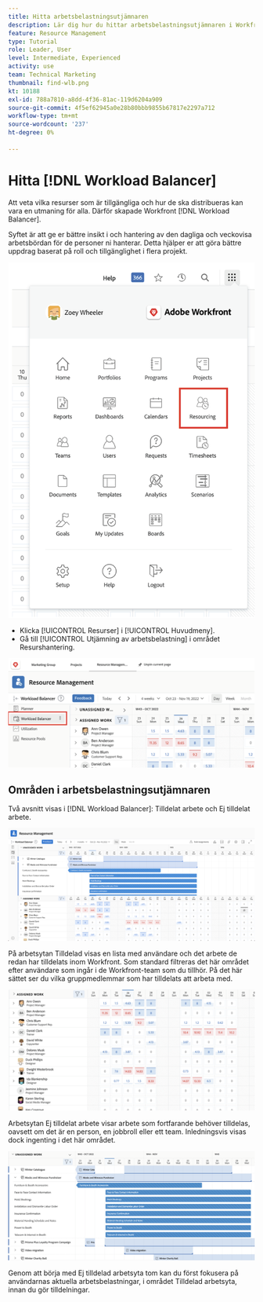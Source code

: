 ```yaml
---
title: Hitta arbetsbelastningsutjämnaren
description: Lär dig hur du hittar arbetsbelastningsutjämnaren i Workfront och bekanta dig med några av de tillgängliga områdena.
feature: Resource Management
type: Tutorial
role: Leader, User
level: Intermediate, Experienced
activity: use
team: Technical Marketing
thumbnail: find-wlb.png
kt: 10188
exl-id: 788a7810-a8dd-4f36-81ac-119d6204a909
source-git-commit: 4f5ef62945a0e28b80bbb9855b67817e2297a712
workflow-type: tm+mt
source-wordcount: '237'
ht-degree: 0%

---
```


# Hitta [!DNL Workload Balancer]

Att veta vilka resurser som är tillgängliga och hur de ska distribueras kan vara en utmaning för alla. Därför skapade Workfront [!DNL Workload Balancer].

Syftet är att ge er bättre insikt i och hantering av den dagliga och veckovisa arbetsbördan för de personer ni hanterar. Detta hjälper er att göra bättre uppdrag baserat på roll och tillgänglighet i flera projekt.

![alternativ på huvudmenyn](assets/Find_01.png)

* Klicka [!UICONTROL Resurser] i [!UICONTROL Huvudmeny].
* Gå till [!UICONTROL Utjämning av arbetsbelastning] i området Resurshantering.

![arbetsbelastningsutjämningssektion](assets/Find_02.png)

## Områden i arbetsbelastningsutjämnaren

Två avsnitt visas i [!DNL Workload Balancer]: Tilldelat arbete och Ej tilldelat arbete.

![ej tilldelat område](assets/Find_03.png)

På arbetsytan Tilldelad visas en lista med användare och det arbete de redan har tilldelats inom Workfront. Som standard filtreras det här området efter användare som ingår i de Workfront-team som du tillhör. På det här sättet ser du vilka gruppmedlemmar som har tilldelats att arbeta med.

![tilldelade områdesanvändare](assets/Find_04.png)

Arbetsytan Ej tilldelat arbete visar arbete som fortfarande behöver tilldelas, oavsett om det är en person, en jobbroll eller ett team. Inledningsvis visas dock ingenting i det här området.

![ej tilldelad arbetsyta](assets/Find_05.png)

Genom att börja med Ej tilldelad arbetsyta tom kan du först fokusera på användarnas aktuella arbetsbelastningar, i området Tilldelad arbetsyta, innan du gör tilldelningar.
